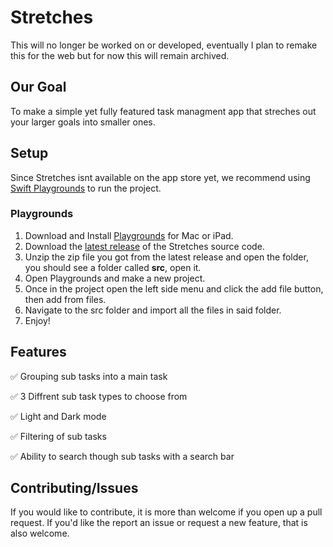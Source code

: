 # Stretches

This will no longer be worked on or developed, eventually I plan to remake this for the web but for now this will remain archived.

## Our Goal
To make a simple yet fully featured task managment app that streches out your larger goals into smaller ones.

## Setup
Since Stretches isnt available on the app store yet, we recommend using [Swift Playgrounds](https://developer.apple.com/swift-playgrounds/) to run the project.

### Playgrounds
1. Download and Install [Playgrounds](https://developer.apple.com/swift-playgrounds/) for Mac or iPad.
2. Download the [latest release](https://github.com/ethanillingsworth/Stretches/releases/latest/download/Stretches.zip) of the Stretches source code.
4. Unzip the zip file you got from the latest release and open the folder, you should see a folder called **src**, open it.
5. Open Playgrounds and make a new project.
6. Once in the project open the left side menu and click the add file button, then add from files.
7. Navigate to the src folder and import all the files in said folder.
8. Enjoy!

## Features
✅ Grouping sub tasks into a main task

✅ 3 Diffrent sub task types to choose from 

✅ Light and Dark mode

✅ Filtering of sub tasks 

✅ Ability to search though sub tasks with a search bar 

## Contributing/Issues
If you would like to contribute, it is more than welcome if you open up a pull request. 
If you'd like the report an issue or request a new feature, that is also welcome.
